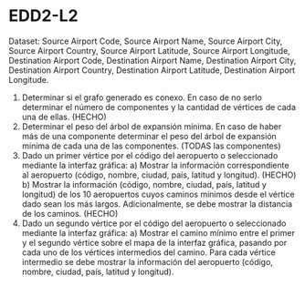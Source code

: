 # EDD2-L2
 Dataset: Source Airport Code, Source Airport Name, Source Airport City, Source Airport Country, Source Airport Latitude, Source Airport Longitude, Destination Airport Code, Destination Airport Name, Destination Airport City, Destination Airport Country, Destination Airport Latitude, Destination Airport Longitude.

1. Determinar si el grafo generado es conexo. En caso de no serlo determinar el número de componentes y la cantidad de vértices de cada una de ellas. (HECHO)
2. Determinar el peso del árbol de expansión mínima. En caso de haber más de una componente determinar el peso del árbol de expansión mínima de cada una de las componentes. (TODAS las componentes)
3. Dado un primer vértice por el código del aeropuerto o seleccionado mediante la interfaz gráfica: 
	a) Mostrar la información correspondiente al aeropuerto (código, nombre, ciudad, país, latitud y longitud). (HECHO)
	b) Mostrar la información (código, nombre, ciudad, país, latitud y longitud) de los 10 aeropuertos cuyos caminos mínimos desde el vértice dado sean los más largos. Adicionalmente, se debe mostrar la distancia de los caminos. (HECHO)
4. Dado un segundo vértice por el código del aeropuerto o seleccionado mediante la interfaz gráfica: 
	a) Mostrar el camino mínimo entre el primer y el segundo vértice sobre el mapa de la interfaz gráfica, pasando por cada uno de los vértices intermedios del camino. Para cada vértice intermedio se debe mostrar la información del aeropuerto (código, nombre, ciudad, país, latitud y longitud). 
